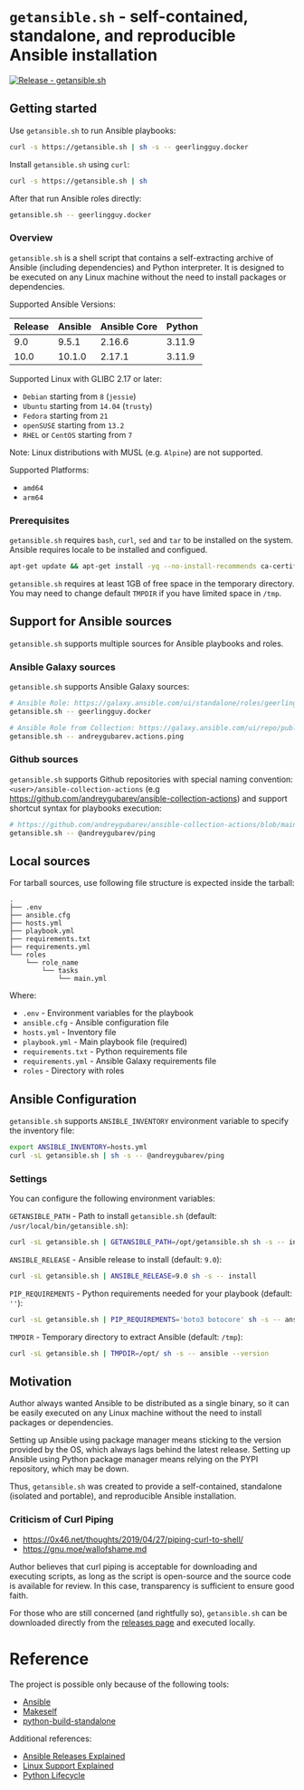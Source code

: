 # `getansible.sh` - self-contained, standalone, and reproducible Ansible installation

[![Release - getansible.sh](https://github.com/andreygubarev/getansible/actions/workflows/github-release.yml/badge.svg?branch=main)](https://github.com/andreygubarev/getansible/actions/workflows/github-release.yml)

## Getting started

Use `getansible.sh` to run Ansible playbooks:
```sh
curl -s https://getansible.sh | sh -s -- geerlingguy.docker
```

Install `getansible.sh` using `curl`:
```sh
curl -s https://getansible.sh | sh
```

After that run Ansible roles directly:
```bash
getansible.sh -- geerlingguy.docker
```

### Overview

`getansible.sh` is a shell script that contains a self-extracting archive of Ansible (including dependencies) and Python interpreter. It is designed to be executed on any Linux machine without the need to install packages or dependencies.

Supported Ansible Versions:

| Release | Ansible | Ansible Core | Python |
|---------|---------|--------------|--------|
| 9.0     | 9.5.1   | 2.16.6       | 3.11.9 |
| 10.0    | 10.1.0  | 2.17.1       | 3.11.9 |

Supported Linux with GLIBC 2.17 or later:

- `Debian` starting from `8` (`jessie`)
- `Ubuntu` starting from `14.04` (`trusty`)
- `Fedora` starting from `21`
- `openSUSE` starting from `13.2`
- `RHEL` or `CentOS` starting from `7`

Note: Linux distributions with MUSL (e.g. `Alpine`) are not supported.

Supported Platforms:

- `amd64`
- `arm64`

### Prerequisites

`getansible.sh` requires `bash`, `curl`, `sed` and `tar` to be installed on the system. Ansible requires locale to be installed and configued.

```bash
apt-get update && apt-get install -yq --no-install-recommends ca-certificates curl locales-all
```

`getansible.sh` requires at least 1GB of free space in the temporary directory. You may need to change default `TMPDIR` if you have limited space in `/tmp`.

## Support for Ansible sources
`getansible.sh` supports multiple sources for Ansible playbooks and roles.

### Ansible Galaxy sources

`getansible.sh` supports Ansible Galaxy sources:
```bash
# Ansible Role: https://galaxy.ansible.com/ui/standalone/roles/geerlingguy/docker/
getansible.sh -- geerlingguy.docker

# Ansible Role from Collection: https://galaxy.ansible.com/ui/repo/published/andreygubarev/actions/content/role/ssh/
getansible.sh -- andreygubarev.actions.ping
```

### Github sources

`getansible.sh` supports Github repositories with special naming convention:
`<user>/ansible-collection-actions` (e.g https://github.com/andreygubarev/ansible-collection-actions) and support shortcut syntax for playbooks execution:

```bash
# https://github.com/andreygubarev/ansible-collection-actions/blob/main/playbooks/setup-ssh.yml
getansible.sh -- @andreygubarev/ping
```

## Local sources

For tarball sources, use following file structure is expected inside the tarball:
```
.
├── .env
├── ansible.cfg
├── hosts.yml
├── playbook.yml
├── requirements.txt
├── requirements.yml
└── roles
    └── role_name
        └── tasks
            └── main.yml
```

Where:
- `.env` - Environment variables for the playbook
- `ansible.cfg` - Ansible configuration file
- `hosts.yml` - Inventory file
- `playbook.yml` - Main playbook file (required)
- `requirements.txt` - Python requirements file
- `requirements.yml` - Ansible Galaxy requirements file
- `roles` - Directory with roles

## Ansible Configuration

`getansible.sh` supports `ANSIBLE_INVENTORY` environment variable to specify the inventory file:
```bash
export ANSIBLE_INVENTORY=hosts.yml
curl -sL getansible.sh | sh -s -- @andreygubarev/ping
```

### Settings

You can configure the following environment variables:

`GETANSIBLE_PATH` - Path to install `getansible.sh` (default: `/usr/local/bin/getansible.sh`):
```bash
curl -sL getansible.sh | GETANSIBLE_PATH=/opt/getansible.sh sh -s -- install
```

`ANSIBLE_RELEASE` - Ansible release to install (default: `9.0`):
```bash
curl -sL getansible.sh | ANSIBLE_RELEASE=9.0 sh -s -- install
```

`PIP_REQUIREMENTS` - Python requirements needed for your playbook (default: `''`):
```bash
curl -sL getansible.sh | PIP_REQUIREMENTS='boto3 botocore' sh -s -- ansible --version
```

`TMPDIR` - Temporary directory to extract Ansible (default: `/tmp`):
```bash
curl -sL getansible.sh | TMPDIR=/opt/ sh -s -- ansible --version
```

## Motivation

Author always wanted Ansible to be distributed as a single binary, so it can be easily executed on any Linux machine without the need to install packages or dependencies.

Setting up Ansible using package manager means sticking to the version provided by the OS, which always lags behind the latest release. Setting up Ansible using Python package manager means relying on the PYPI repository, which may be down.

Thus, `getansible.sh` was created to provide a self-contained, standalone (isolated and portable), and reproducible Ansible installation.

### Criticism of Curl Piping

- https://0x46.net/thoughts/2019/04/27/piping-curl-to-shell/
- https://gnu.moe/wallofshame.md

Author believes that curl piping is acceptable for downloading and executing scripts, as long as the script is open-source and the source code is available for review. In this case, transparency is sufficient to ensure good faith.

For those who are still concerned (and rightfully so), `getansible.sh` can be downloaded directly from the [releases page](https://github.com/andreygubarev/getansible/releases) and executed locally.

# Reference

The project is possible only because of the following tools:

- [Ansible](https://www.ansible.com/)
- [Makeself](https://makeself.io/)
- [python-build-standalone](https://github.com/indygreg/python-build-standalone)

Additional references:

- [Ansible Releases Explained](https://docs.ansible.com/ansible/latest/reference_appendices/release_and_maintenance.html)
- [Linux Support Explained](https://gregoryszorc.com/docs/python-build-standalone/20220227/running.html#linux)
- [Python Lifecycle](https://devguide.python.org/versions/#versions)
